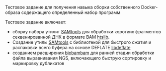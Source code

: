 Тестовое задание для получения навыка сборки собственного Docker-образа содержащего определенный набор программ

Тестовое задание включает:

- сборку  набора  утилит [SAMtools](https://github.com/samtools) для обработки коротких фрагментов секвенированной ДНК в формате BAM [htslib](https://github.com/samtools/htslib).
- Создание утилы [SAMtools](https://github.com/samtools)  с библиотекой для быстрого сжатия и распаковки всего буфера на основе DEFLATE [libdeflate](https://github.com/ebiggers/libdeflate)
- cозданием расширения [biobambam](https://github.com/gt1/biobambam) для ранней стадии обработки файла выравнивания NGS, включающего быструю сортировку и маркировку дубликатов
